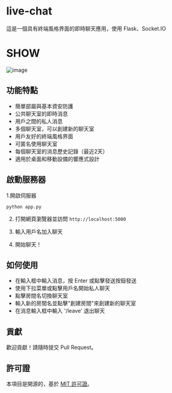 # live-chat
這是一個具有終端風格界面的即時聊天應用，使用 Flask、Socket.IO

# SHOW
![image](https://github.com/user-attachments/assets/c9e12b8b-f647-43e1-b38a-b797a0db25cd)


## 功能特點

- 簡單部屬與基本資安防護
- 公共聊天室的即時消息
- 用戶之間的私人消息
- 多個聊天室，可以創建新的聊天室
- 用戶友好的終端風格界面
- 可匿名使用聊天室
- 每個聊天室的消息歷史記錄（最近2天）
- 適用於桌面和移動設備的響應式設計

## 啟動服務器
1.開啟伺服器
   ```
   python app.py
   ```
2. 打開網頁瀏覽器並訪問 `http://localhost:5000`

3. 輸入用戶名加入聊天

4. 開始聊天！

## 如何使用

- 在輸入框中輸入消息，按 Enter 或點擊發送按鈕發送
- 使用下拉菜單或點擊用戶名開始私人聊天
- 點擊房間名切換聊天室
- 輸入新的房間名並點擊"創建房間"來創建新的聊天室
- 在消息輸入框中輸入 '/leave' 退出聊天

## 貢獻

歡迎貢獻！請隨時提交 Pull Request。

## 許可證

本項目是開源的，基於 [MIT 許可證](LICENSE)。
